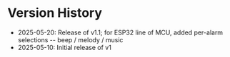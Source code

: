 # Version History

* 2025-05-20: Release of v1.1; for ESP32 line of MCU, added per-alarm selections -- beep / melody / music
* 2025-05-10: Initial release of v1